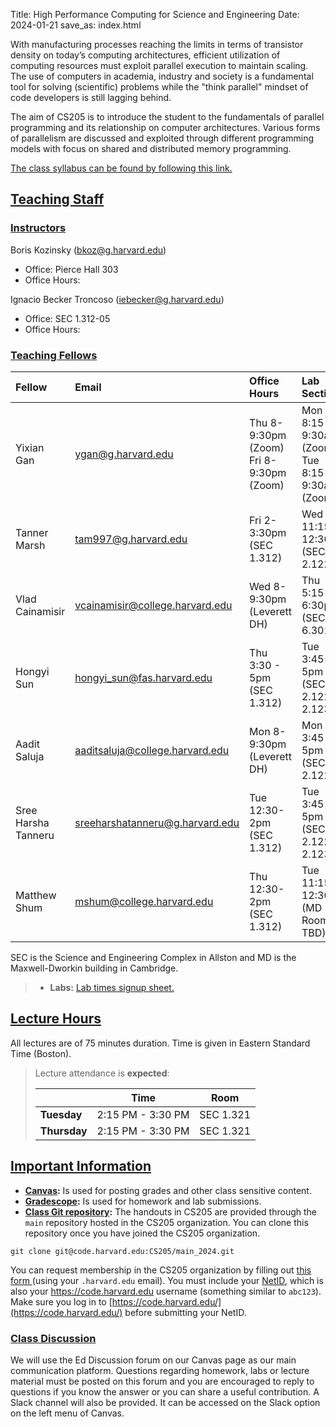 Title: High Performance Computing for Science and Engineering
Date: 2024-01-21
save_as: index.html

With manufacturing processes reaching the limits in terms of transistor density on today’s computing architectures, efficient utilization of computing resources must exploit parallel execution to maintain scaling. The use of computers in academia, industry and society is a fundamental tool for solving (scientific) problems while the "think parallel" mindset of code developers is still lagging behind.

The aim of CS205 is to introduce the student to the fundamentals of parallel programming and its relationship on computer architectures. Various forms of parallelism are discussed and exploited through different programming models with focus on shared and distributed memory programming.

<a href="./pages/syllabus.html">The class syllabus can be found by following this link.</a>


## <a id="staff"></a><a class="anchor-link" href="#staff">Teaching Staff</a>

<!-- The preferred way to reach the instructors for delicate matters is at <cs205-staff@g.harvard.edu>. -->


### <a id="instructor"></a><a class="anchor-link" href="#instructor">Instructors</a>

Boris Kozinsky (<bkoz@g.harvard.edu>)
<!-- TODO: Fill  -->
* Office: Pierce Hall 303
* Office Hours:


Ignacio Becker Troncoso (<iebecker@g.harvard.edu>)
<!-- TODO: Fill  -->
* Office: SEC 1.312-05
* Office Hours:

### <a id="tf"></a><a class="anchor-link" href="#tf">Teaching Fellows</a>
<!-- TODO: Fill Office hours and Labs -->
| Fellow                      | Email                                  | Office Hours | Lab Section |
|:----------------------------|:---------------------------------------|:-------------|:------------|
| Yixian Gan                   | <ygan@g.harvard.edu>               | Thu 8-9:30pm (Zoom)<br>Fri 8-9:30pm (Zoom)  | Mon 8:15-9:30am (Zoom)<br>Tue 8:15-9:30am (Zoom)|
| Tanner Marsh              | <tam997@g.harvard.edu>   | Fri 2-3:30pm (SEC 1.312) | Wed 11:15-12:30pm (SEC 2.122)  |
| Vlad Cainamisir         | <vcainamisir@college.harvard.edu>     | Wed 8-9:30pm (Leverett DH)| Thu 5:15-6:30pm (SEC 6.301) |
| Hongyi Sun              | <hongyi_sun@fas.harvard.edu>          |Thu 3:30 - 5pm (SEC 1.312) | Tue 3:45-5pm (SEC 2.122 + 2.123)|
| Aadit Saluja             | <aaditsaluja@college.harvard.edu>        | Mon 8-9:30pm (Leverett DH) | Mon 3:45-5pm (SEC 2.122)    |
| Sree Harsha Tanneru             | <sreeharshatanneru@g.harvard.edu>        |Tue 12:30-2pm (SEC 1.312)  | Tue 3:45-5pm (SEC 2.122 + 2.123)    |
| Matthew Shum             | <mshum@college.harvard.edu>        | Thu 12:30-2pm (SEC 1.312)  |Tue 11:15-12:30pm (MD Room TBD)    |

SEC is the Science and Engineering Complex in Allston and MD is the Maxwell-Dworkin building in Cambridge.

<!-- > * **Office Hours:** TBD -->
> * **Labs:** <a href="https://docs.google.com/spreadsheets/d/1w9WryKCfZ--RGjEujGyqUGi36t-x5X79A_v0mTyAI64/edit?usp=sharing" target="_blank">Lab times signup sheet.</a>

## <a id="hours"></a><a class="anchor-link" href="#hours">Lecture Hours</a>

All lectures are of 75 minutes duration. Time is given in Eastern Standard Time (Boston).
> Lecture attendance is **expected**:
>
> |              | Time           | Room      |
> |--------------|----------------|-----------|
> | **Tuesday**  | 2:15 PM - 3:30 PM | SEC 1.321 |
> | **Thursday** | 2:15 PM - 3:30 PM | SEC 1.321 |


## <a id="important"></a><a class="anchor-link" href="#important">Important Information</a>

* **[Canvas](https://canvas.harvard.edu/courses/128330):** Is used for posting grades and other class sensitive content.
* **[Gradescope](https://canvas.harvard.edu/courses/128330/external_tools/101445?display=borderless):** Is used for homework and lab submissions.
* **[Class Git repository](https://code.harvard.edu/CS205/main_2024):** The handouts in CS205 are provided through the `main` repository hosted in the CS205 organization. You can clone this repository once you have joined the CS205 organization.

```
git clone git@code.harvard.edu:CS205/main_2024.git
```

You can request membership in the CS205 organization by filling out [this form ](https://canvas.harvard.edu/courses/128330/assignments/796230)(using your `.harvard.edu` email). You  must include your [NetID](https://harvard.service-now.com/ithelp?id=kb_article&sys_id=507aca5a1b653700efd8a79b2d4bcb59), which is also your <https://code.harvard.edu> username (something similar to `abc123`). Make sure you log in to [https://code.harvard.edu/](https://code.harvard.edu/) before submitting your NetID.

### <a id="class-forum"></a><a class="anchor-link" href="#class-forum">Class Discussion</a>

We will use the Ed Discussion forum on our Canvas page as our main communication platform. Questions regarding homework, labs or lecture material must be posted on this forum and you are encouraged to reply to questions if you know the answer or you can share a useful contribution. A Slack channel will also be provided. It can be accessed on the Slack option on the left menu of Canvas.
